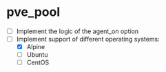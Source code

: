 # pve_pool
- [ ] Implement the logic of the agent_on option
- [ ] Implement support of different operating systems:
  - [X] Alpine
  - [ ] Ubuntu
  - [ ] CentOS
